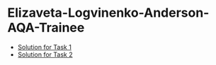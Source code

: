 # Elizaveta-Logvinenko-Anderson-AQA-Trainee

- [Solution for Task 1](task-1.js)
- [Solution for Task 2](task-2.md)